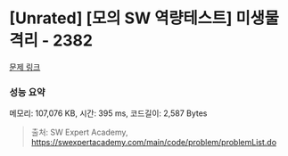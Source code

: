 # [Unrated] [모의 SW 역량테스트] 미생물 격리 - 2382 

[문제 링크](https://swexpertacademy.com/main/code/problem/problemDetail.do?contestProbId=AV597vbqAH0DFAVl) 

### 성능 요약

메모리: 107,076 KB, 시간: 395 ms, 코드길이: 2,587 Bytes



> 출처: SW Expert Academy, https://swexpertacademy.com/main/code/problem/problemList.do